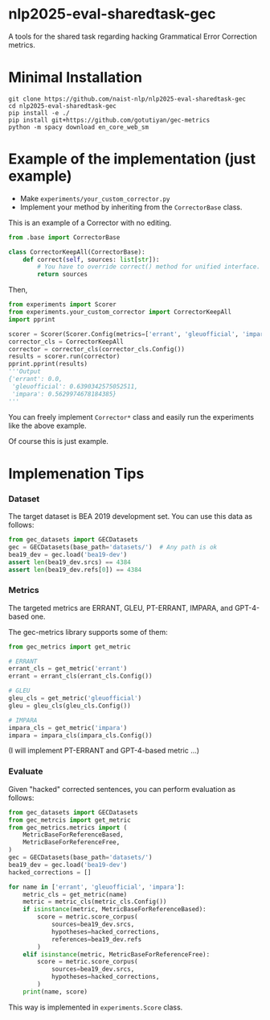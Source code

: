 # nlp2025-eval-sharedtask-gec
A tools for the shared task regarding hacking Grammatical Error Correction metrics.

# Minimal Installation
```
git clone https://github.com/naist-nlp/nlp2025-eval-sharedtask-gec
cd nlp2025-eval-sharedtask-gec
pip install -e ./
pip install git+https://github.com/gotutiyan/gec-metrics
python -m spacy download en_core_web_sm
```

# Example of the implementation (just example)

- Make `experiments/your_custom_corrector.py`
- Implement your method by inheriting from the `CorrectorBase` class.

This is an example of a Corrector with no editing.

```python
from .base import CorrectorBase

class CorrectorKeepAll(CorrectorBase):
    def correct(self, sources: list[str]):
        # You have to override correct() method for unified interface.
        return sources
```

Then, 

```python
from experiments import Scorer
from experiments.your_custom_corrector import CorrectorKeepAll
import pprint

scorer = Scorer(Scorer.Config(metrics=['errant', 'gleuofficial', 'impara']))
corrector_cls = CorrectorKeepAll
corrector = corrector_cls(corrector_cls.Config())
results = scorer.run(corrector)
pprint.pprint(results)
'''Output
{'errant': 0.0,
 'gleuofficial': 0.6390342575052511,
 'impara': 0.5629974678184385}
'''
```

You can freely implement `Corrector*` class and easily run the experiments like the above example.

Of course this is just example.


# Implemenation Tips

### Dataset

The target dataset is BEA 2019 development set. You can use this data as follows:
```python
from gec_datasets import GECDatasets
gec = GECDatasets(base_path='datasets/')  # Any path is ok
bea19_dev = gec.load('bea19-dev')
assert len(bea19_dev.srcs) == 4384
assert len(bea19_dev.refs[0]) == 4384
```

### Metrics

The targeted metrics are ERRANT, GLEU, PT-ERRANT, IMPARA, and GPT-4-based one.

The gec-metrics library supports some of them:
```python
from gec_metrics import get_metric

# ERRANT
errant_cls = get_metric('errant')
errant = errant_cls(errant_cls.Config())

# GLEU
gleu_cls = get_metric('gleuofficial')
gleu = gleu_cls(gleu_cls.Config())

# IMPARA
impara_cls = get_metric('impara')
impara = impara_cls(impara_cls.Config())
```

(I will implement PT-ERRANT and GPT-4-based metric ...)

### Evaluate

Given "hacked" corrected sentences, you can perform evaluation as follows:

```python
from gec_datasets import GECDatasets
from gec_metrcis import get_metric
from gec_metrics.metrics import (
    MetricBaseForReferenceBased,
    MetricBaseForReferenceFree,
)
gec = GECDatasets(base_path='datasets/')
bea19_dev = gec.load('bea19-dev')
hacked_corrections = []

for name in ['errant', 'gleuofficial', 'impara']:
    metric_cls = get_metric(name)
    metric = metric_cls(metric_cls.Config())
    if isinstance(metric, MetricBaseForReferenceBased):
        score = metric.score_corpus(
            sources=bea19_dev.srcs,
            hypotheses=hacked_corrections,
            references=bea19_dev.refs
        )
    elif isinstance(metric, MetricBaseForReferenceFree):
        score = metric.score_corpus(
            sources=bea19_dev.srcs,
            hypotheses=hacked_corrections,
        )
    print(name, score)
```

This way is implemented in `experiments.Score` class.
